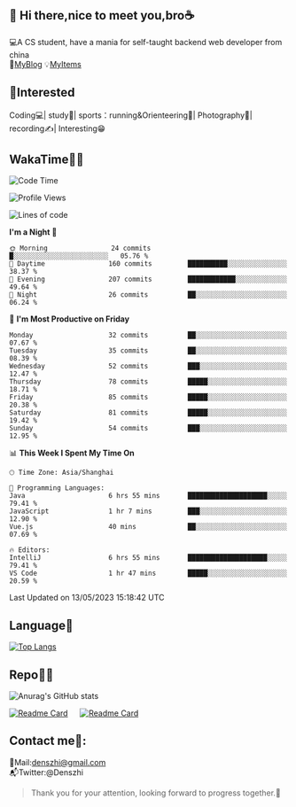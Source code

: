 👋 Hi there,nice to meet you,bro☕
---
💻A CS student, have a mania for self-taught backend web developer from china   
👣[MyBlog](https://github.com/HealUP/MyBlog)
💡[MyItems](https://healup.github.io/)

 <!-- waka-box start -->
 <!-- waka-box end -->
 
🧲**Interested**
--
Coding💻| study📖| sports：running&Orienteering🏃‍| Photography📸| recording✍️| Interesting😁

WakaTime👨‍💻
---
<!--START_SECTION:waka-->
![Code Time](http://img.shields.io/badge/Code%20Time-124%20hrs%2037%20mins-blue)

![Profile Views](http://img.shields.io/badge/Profile%20Views-16-blue)

![Lines of code](https://img.shields.io/badge/From%20Hello%20World%20I%27ve%20Written-159.2%20thousand%20lines%20of%20code-blue)

**I'm a Night 🦉** 

```text
🌞 Morning                24 commits          █░░░░░░░░░░░░░░░░░░░░░░░░   05.76 % 
🌆 Daytime                160 commits         ██████████░░░░░░░░░░░░░░░   38.37 % 
🌃 Evening                207 commits         ████████████░░░░░░░░░░░░░   49.64 % 
🌙 Night                  26 commits          ██░░░░░░░░░░░░░░░░░░░░░░░   06.24 % 
```
📅 **I'm Most Productive on Friday** 

```text
Monday                   32 commits          ██░░░░░░░░░░░░░░░░░░░░░░░   07.67 % 
Tuesday                  35 commits          ██░░░░░░░░░░░░░░░░░░░░░░░   08.39 % 
Wednesday                52 commits          ███░░░░░░░░░░░░░░░░░░░░░░   12.47 % 
Thursday                 78 commits          █████░░░░░░░░░░░░░░░░░░░░   18.71 % 
Friday                   85 commits          █████░░░░░░░░░░░░░░░░░░░░   20.38 % 
Saturday                 81 commits          █████░░░░░░░░░░░░░░░░░░░░   19.42 % 
Sunday                   54 commits          ███░░░░░░░░░░░░░░░░░░░░░░   12.95 % 
```


📊 **This Week I Spent My Time On** 

```text
🕑︎ Time Zone: Asia/Shanghai

💬 Programming Languages: 
Java                     6 hrs 55 mins       ████████████████████░░░░░   79.41 % 
JavaScript               1 hr 7 mins         ███░░░░░░░░░░░░░░░░░░░░░░   12.90 % 
Vue.js                   40 mins             ██░░░░░░░░░░░░░░░░░░░░░░░   07.69 % 

🔥 Editors: 
IntelliJ                 6 hrs 55 mins       ████████████████████░░░░░   79.41 % 
VS Code                  1 hr 47 mins        █████░░░░░░░░░░░░░░░░░░░░   20.59 % 
```


 Last Updated on 13/05/2023 15:18:42 UTC
<!--END_SECTION:waka-->

Language🚀
---
[![Top Langs](https://github-readme-stats.vercel.app/api/top-langs/?username=HealUP&layout=compact&hide_border=true)](https://github.com/HealUP)

Repo🧑‍💻
---
![Anurag's GitHub stats](https://github-readme-stats.vercel.app/api?username=HealUP&count_private=true&show_icons=true&theme=gruvbox&hide_border=true) 

[![Readme Card](https://github-readme-stats.vercel.app/api/pin/?username=HealUP&repo=InternetEy&theme=transparent)](https://github.com/HealUP/InternetEy) &emsp;
[![Readme Card](https://github-readme-stats.vercel.app/api/pin/?username=HealUP&repo=CampusExperience&theme=transparent)](https://github.com/HealUP/CampusExperience)


Contact me📱:
---
📮Mail:denszhi@gmail.com  
📬Twitter:@Denszhi  

> Thank you for your attention, looking forward to progress together.🎉
